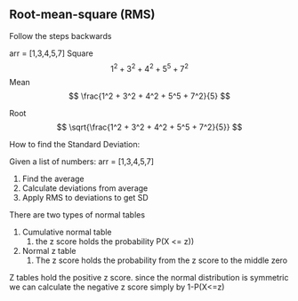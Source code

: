 
## Root-mean-square (RMS)
Follow the steps backwards

arr = [1,3,4,5,7]
Square
$$
1^2 + 3^2 + 4^2 + 5^5 + 7^2
$$
Mean
$$
\frac{1^2 + 3^2 + 4^2 + 5^5 + 7^2}{5}
$$

Root
$$
\sqrt{\frac{1^2 + 3^2 + 4^2 + 5^5 + 7^2}{5}}
$$

How to find the Standard Deviation:

Given a list of numbers: arr = [1,3,4,5,7]

1. Find the average 
2. Calculate deviations from average
3. Apply RMS to deviations to get SD

There are two types of normal tables

1. Cumulative normal table
	1. the z score holds the probability P(X <= z))
2. Normal z table
	1. The z score holds the probability  from the z score to the middle zero

Z tables hold the positive z score. since the normal distribution is symmetric we can calculate the negative z score simply by 1-P(X<=z)



